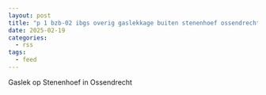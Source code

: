 ```yaml
---
layout: post
title: "p 1 bzb-02 ibgs overig gaslekkage buiten stenenhoef ossendrecht 207093 201442"
date: 2025-02-19
categories: 
  - rss
tags: 
  - feed
---
```


Gaslek op Stenenhoef in Ossendrecht
